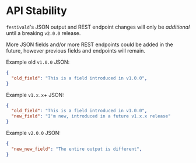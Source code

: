 # API Stability
`festivald`'s JSON output and REST endpoint changes will only be _additional_ until a breaking `v2.0.0` release.

More JSON fields and/or more REST endpoints could be added in the future, however previous fields and endpoints will remain.

Example old `v1.0.0` JSON:
```json
{
  "old_field": "This is a field introduced in v1.0.0",
}
```
Example `v1.x.x`+ JSON:
```json
{
  "old_field": "This is a field introduced in v1.0.0",
  "new_field": "I'm new, introduced in a future v1.x.x release"
}
```
Example `v2.0.0` JSON:
```json
{
  "new_new_field": "The entire output is different",
}
```
